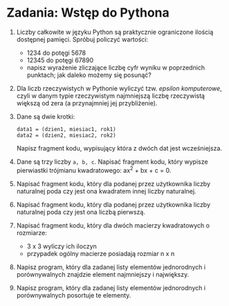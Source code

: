 # Zadania: Wstęp do Pythona

1. Liczby całkowite w języku Python są praktycznie ograniczone ilością dostępnej pamięci. Spróbuj policzyć wartości:
    - 1234 do potęgi 5678
    - 12345 do potęgi 67890
    - napisz wyrażenie zliczające liczbę cyfr wyniku w poprzednich punktach; jak daleko możemy się posunąć?

1. Dla liczb rzeczywistych w Pythonie wyliczyć tzw. *epsilon komputerowe*, czyli w danym typie rzeczywistym najmniejszą 
    liczbę rzeczywistą większą od zera (a przynajmniej jej przybliżenie).

1. Dane są dwie krotki:
    ```
    data1 = (dzien1, miesiac1, rok1)
    data2 = (dzien2, miesiac2, rok2)
    ```
    Napisz fragment kodu, wypisujący która z dwóch dat jest wcześniejsza.
    
1. Dane są trzy liczby `a, b, c`. Napisać fragment kodu, który wypisze pierwiastki trójmianu kwadratowego:
    ax<sup>2</sup> + bx + c = 0.
    
1. Napisać fragment kodu, który dla podanej przez użytkownika liczby naturalnej poda 
    czy jest ona kwadratem innej liczby naturalnej.

1. Napisać fragment kodu, który dla podanej przez użytkownika liczby naturalnej poda czy jest ona liczbą pierwszą.

1. Napisać fragment kodu, który dla dwóch macierzy kwadratowych o rozmiarze:
    - 3 x 3 wyliczy ich iloczyn
    - przypadek ogólny macierze posiadają rozmiar n x n

1. Napisz program, który dla zadanej listy elementów jednorodnych i porównywalnych znajdzie element najmniejszy i największy.

1. Napisz program, który dla zadanej listy elementów jednorodnych i porównywalnych posortuje te elementy.